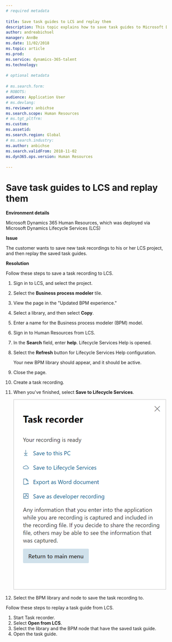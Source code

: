 ```yaml
---
# required metadata

title: Save task guides to LCS and replay them
description: This topic explains how to save task guides to Microsoft Dynamics Lifecycle Services (LCS) and then replay them.
author: andreabichsel
manager: AnnBe
ms.date: 11/02/2018
ms.topic: article
ms.prod: 
ms.service: dynamics-365-talent
ms.technology: 

# optional metadata

# ms.search.form: 
# ROBOTS: 
audience: Application User
# ms.devlang: 
ms.reviewer: anbichse
ms.search.scope: Human Resources
# ms.tgt_pltfrm: 
ms.custom: 
ms.assetid: 
ms.search.region: Global
# ms.search.industry: 
ms.author: anbichse
ms.search.validFrom: 2018-11-02
ms.dyn365.ops.version: Human Resources

---
```


# Save task guides to LCS and replay them

**Environment details** 

Microsoft Dynamics 365 Human Resources, which was deployed via Microsoft Dynamics Lifecycle Services (LCS)

**Issue**

The customer wants to save new task recordings to his or her LCS project, and then replay the saved task guides.

**Resolution**

Follow these steps to save a task recording to LCS.

1. Sign in to LCS, and select the project.
2. Select the **Business process modeler** tile.
3. View the page in the "Updated BPM experience."
4. Select a library, and then select **Copy**.
5. Enter a name for the Business process modeler (BPM) model.
6. Sign in to Human Resources from LCS.
7. In the **Search** field, enter **help**. Lifecycle Services Help is opened.
8. Select the **Refresh** button for Lifecycle Services Help configuration.

    Your new BPM library should appear, and it should be active.

9. Close the page.
10. Create a task recording.
11. When you've finished, select **Save to Lifecycle Services**.

    ![Save to Lifecycle Services](media/task-guides.png)

12. Select the BPM library and node to save the task recording to.

Follow these steps to replay a task guide from LCS.

1. Start Task recorder.
2. Select **Open from LCS**.
3. Select the library and the BPM node that have the saved task guide.
4. Open the task guide.

